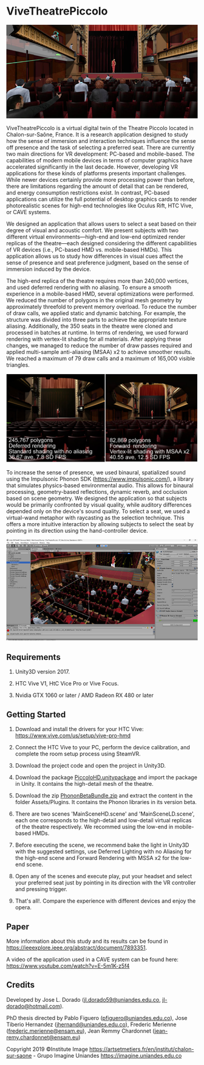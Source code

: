 # ViveTheatrePiccolo  

![Promo](imgs/1.jpg)

ViveTheatrePiccolo is a virtual digital twin of the Theatre Piccolo located in Chalon-sur-Saône, France. It is a research application designed to study how the sense of immersion and interaction techniques influence the sense off presence and the task of selecting a preferred seat. There are currently two main directions for VR development: PC-based and mobile-based. The capabilities of modern mobile devices in terms of computer graphics have accelerated significantly in the last decade. However, developing VR applications for these kinds of platforms presents important challenges. While newer devices certainly provide more processing power than before, there are limitations regarding the amount of detail that can be rendered, and energy consumption restrictions exist. In contrast, PC-based applications can utilize the full potential of desktop graphics cards to render photorealistic scenes for high-end technologies like Oculus Rift, HTC Vive, or CAVE systems.

We designed an application that allows users to select a seat based on their degree of visual and acoustic comfort. We present subjects with two different virtual environments—high-end and low-end optimized render replicas of the theatre—each designed considering the different capabilities of VR devices (i.e., PC-based HMD vs. mobile-based HMDs). This application allows us to study how differences in visual cues affect the sense of presence and seat preference judgment, based on the sense of immersion induced by the device.

The high-end replica of the theatre requires more than 240,000 vertices, and used deferred rendering with no aliasing. To ensure a smooth experience in a mobile-based HMD, several optimizations were performed. We reduced the number of polygons in the original mesh geometry by approximately threefold to prevent memory overload. To reduce the number of draw calls, we applied static and dynamic batching. For example, the structure was divided into three parts to achieve the appropriate texture aliasing. Additionally, the 350 seats in the theatre were cloned and processed in batches at runtime. In terms of rendering, we used forward rendering with vertex-lit shading for all materials. After applying these changes, we managed to reduce the number of draw passes required and applied multi-sample anti-aliasing (MSAA) x2 to achieve smoother results. We reached a maximum of 79 draw calls and a maximum of 165,000 visible triangles.

![Promo](imgs/2.jpg)

To increase the sense of presence, we used binaural, spatialized sound using the Impulsonic Phonon SDK (https://www.impulsonic.com/), a library that simulates physics-based environmental audio. This allows for binaural processing, geometry-based reflections, dynamic reverb, and occlusion based on scene geometry. We designed the application so that subjects would be primarily confronted by visual quality, while auditory differences depended only on the device's sound quality. To select a seat, we used a virtual-wand metaphor with raycasting as the selection technique. This offers a more intuitive interaction by allowing subjects to select the seat by pointing in its direction using the hand-controller device.

![Promo](imgs/3.jpg)

## Requirements

1. Unity3D version 2017.

2. HTC Vive V1, HtC Vice Pro or Vive Focus.

3. Nvidia GTX 1060 or later / AMD Radeon RX 480 or later

## Getting Started 

1. Download and install the drivers for your HTC Vive: https://www.vive.com/us/setup/vive-pro-hmd

2. Connect the HTC Vive to your PC, perform the device calibration, and complete the room setup process using SteamVR.

3. Download the project code and open the project in Unity3D. 

4. Download the package [PiccoloHD.unitypackage](https://drive.google.com/file/d/1jD2K7Q9_8n2QwI1cV3srCWSBHhxIUyL_/view?usp=drive_link) and import the package in Unity. It contains the high-detail mesh of the theatre. 

5. Download the zip [PhononBetaBundle.zip](https://drive.google.com/file/d/1Kn1eo4fFq_UZZ2-yjs_pGUEqeW5cGxgr/view?usp=drive_link) and extract the content in the folder Assets/Plugins. It contains the Phonon libraries in its version beta. 

6. There are two scenes 'MainSceneHD.scene' and 'MainSceneLD.scene', each one corresponds to the high-detail and low-detail virtual replicas of the theatre respectively. We recommed using the low-end in mobile-based HMDs. 

7. Before executing the scene, we recommend bake the light in Unity3D with the suggested settings, use Deferred Lighting with no Aliasing for the high-end scene and Forward Rendering with MSSA x2 for the low-end scene. 

8. Open any of the scenes and execute play, put your headset and select your preferred seat just by pointing in its direction with the VR controller and pressing trigger. 

9. That's all!. Compare the experience with different devices and enjoy the opera.  


## Paper

More information about this study and its results can be found in https://ieeexplore.ieee.org/abstract/document/7893351. 

A video of the application used in a CAVE system can be found here: https://www.youtube.com/watch?v=E-5m1K-z5f4

## Credits

Developed by Jose L. Dorado (jl.dorado59@uniandes.edu.co,  jl-dorado@hotmail.com). 

PhD thesis directed by Pablo Figuero (pfiguero@uniandes.edu.co), Jose Tiberio Hernandez (jhernand@uniandes.edu.co), Frederic Merienne (frederic.merienne@ensam.eu), Jean Remmy Chardonnet (jean-remy.chardonnet@ensam.eu)

Copyright 2019 ©Institute Image https://artsetmetiers.fr/en/institut/chalon-sur-saone - Grupo Imagine Uniandes https://imagine.uniandes.edu.co
